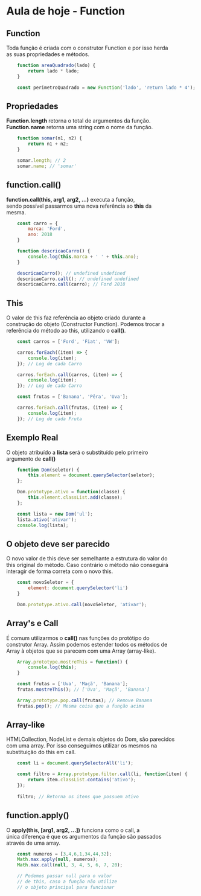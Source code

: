 # Aula de hoje - Function

## Function

Toda função é criada com o construtor Function e por isso herda <br>
as suas propriedades e métodos.

```js
    function areaQuadrado(lado) {
        return lado * lado;
    }

    const perimetroQuadrado = new Function('lado', 'return lado * 4');
```

## Propriedades

**Function.length** retorna o total de argumentos da função. <br>
**Function.name** retorna uma string com o nome da função.

```js
    function somar(n1, n2) {
        return n1 + n2;
    }

    somar.length; // 2
    somar.name; // 'somar'
```

## function.call()

**function.call(this, arg1, arg2, ...)** executa a função, <br>
sendo possível passarmos uma nova referência ao **this** da <br>
mesma.

```js
    const carro = {
        marca: 'Ford',
        ano: 2018
    }

    function descricaoCarro() {
        console.log(this.marca + ' ' + this.ano);
    }

    descricaoCarro(); // undefined undefined
    descricaoCarro.call(); // undefined undefined
    descricaoCarro.call(carro); // Ford 2018
```

## This

O valor de this faz referência ao objeto criado durante a <br>
construção do objeto (Constructor Function). Podemos trocar a <br>
referência do método ao this, utilizando o **call()**.

```js
    const carros = ['Ford', 'Fiat', 'VW'];

    carros.forEach((item) => {
        console.log(item);
    }); // Log de cada Carro

    carros.forEach.call(carros, (item) => {
        console.log(item);
    }); // Log de cada Carro

    const frutas = ['Banana', 'Pêra', 'Uva'];

    carros.forEach.call(frutas, (item) => {
        console.log(item);
    }); // Log de cada Fruta
```

## Exemplo Real

O objeto atribuído a **lista** será o substituído pelo primeiro <br>
argumento de **call()**

```js
    function Dom(seletor) {
        this.element = document.querySelector(seletor);
    };

    Dom.prototype.ativo = function(classe) {
        this.element.classList.add(classe);
    };

    const lista = new Dom('ul');
    lista.ativo('ativar');
    console.log(lista);
```

## O objeto deve ser parecido

O novo valor de this deve ser semelhante a estrutura do valor do <br>
this original do método. Caso contrário o método não conseguirá <br>
interagir de forma correta com o novo this.

```js
    const novoSeletor = {
        element: document.querySelector('li')
    }

    Dom.prototype.ativo.call(novoSeletor, 'ativar');
```

## Array's e Call

É comum utilizarmos o **call()** nas funções do protótipo do <br>
construtor Array. Assim podemos estender todos os métodos de <br>
Array à objetos que se parecem com uma Array (array-like).

```js
    Array.prototype.mostreThis = function() {
        console.log(this);
    }

    const frutas = ['Uva', 'Maçã', 'Banana'];
    frutas.mostreThis(); // ['Uva', 'Maçã', 'Banana']

    Array.prototype.pop.call(frutas); // Remove Banana
    frutas.pop(); // Mesma coisa que a função acima
```

## Array-like

HTMLCollection, NodeList e demais objetos do Dom, são parecidos <br>
com uma array. Por isso conseguimos utilizar os mesmos na <br>
substituição do this em call.

```js
    const li = document.querySelectorAll('li');

    const filtro = Array.prototype.filter.call(li, function(item) {
        return item.classList.contains('ativo');
    });
    
    filtro; // Retorna os itens que possuem ativo
```

## function.apply()

O **apply(this, [arg1, arg2, ...])** funciona como o call, a <br>
única diferença é que os argumentos da função são passados <br>
através de uma array.

```js
    const numeros = [3,4,6,1,34,44,32];
    Math.max.apply(null, numeros);
    Math.max.call(null, 3, 4, 5, 6, 7, 20);

    // Podemos passar null para o valor
    // de this, caso a função não utilize
    // o objeto principal para funcionar
```